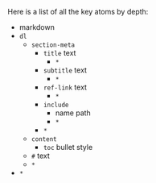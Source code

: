 <!-- (dl (section-meta Key Atoms by Depth)) -->
  
Here is a list of all the key atoms by depth:  
  
* markdown  
* `dl`  
  * `section-meta`  
    * `title` text  
      * `*`  
    * `subtitle` text  
      * `*`  
    * `ref-link` text  
      * `*`  
    * `include`  
      * name path  
      * `*`  
    * `*`  
  * `content`  
    * `toc` bullet style 
  * `#` text  
  * `*`  
* `*`
